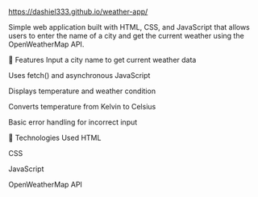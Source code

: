 https://dashiel333.github.io/weather-app/


Simple web application built with HTML, CSS, and JavaScript that allows users to enter the name of a city and get the current weather using the OpenWeatherMap API.

🔧 Features
Input a city name to get current weather data

Uses fetch() and asynchronous JavaScript

Displays temperature and weather condition

Converts temperature from Kelvin to Celsius

Basic error handling for incorrect input

📁 Technologies Used
HTML

CSS

JavaScript

OpenWeatherMap API


